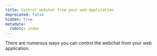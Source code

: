 ```yaml
---
title: Control webchat from your web application.
deprecated: false
hidden: true
metadata:
  robots: index
---
```

There are numerous ways you can control the webchat from your web application.
